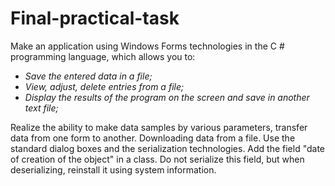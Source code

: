 # Final-practical-task

Make an application using Windows Forms technologies in the C # programming language, which allows you to:
- _Save the entered data in a file;_
- _View, adjust, delete entries from a file;_
- _Display the results of the program on the screen and save in another text file;_

Realize the ability to make data samples by various parameters, transfer data from one form to another.
Downloading data from a file. Use the standard dialog boxes and the serialization technologies. Add the field "date of creation of the object" in a class. Do not serialize this field, but when deserializing, reinstall it using system information.
